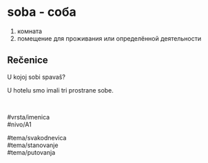 # soba - соба

1. комната  
2. помещение для проживания или определённой деятельности

## Rečenice

U kojoj sobi spavaš?

U hotelu smo imali tri prostrane sobe.

<br>

#vrsta/imenica  
#nivo/A1  

#tema/svakodnevica  
#tema/stanovanje  
#tema/putovanja  

